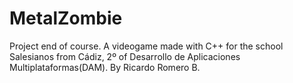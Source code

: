 MetalZombie
===========

Project end of course. A videogame made with C++ for the school Salesianos from Cádiz, 2º of Desarrollo de Aplicaciones Multiplataformas(DAM). By Ricardo Romero B.
